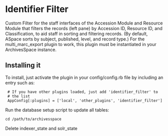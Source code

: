 # Identifier Filter

Custom Filter for the staff interfaces of the Accession Module and Resource Module that filters the records (left pane) by Accession ID, Resource ID, and Classification, to aid staff in sorting and filtering records. (By default, ASpace sorts by subject, published, level, and record type.)
For the multi_marc_export plugin to work, this plugin must be instantiated in your ArchivesSpace instance.

## Installing it

To install, just activate the plugin in your config/config.rb file by
including an entry such as:

     # If you have other plugins loaded, just add 'identifier_filter' to
     # the list
     AppConfig[:plugins] = ['local', 'other_plugins', 'identifier_filter']
	 
Run the database setup script to update all tables:

    cd /path/to/archivesspace
    
Delete indexer_state and solr_state 

